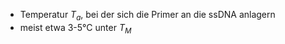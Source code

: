 - Temperatur $T_{a}$, bei der sich die Primer an die ssDNA anlagern
- meist etwa 3-5°C unter $T_{M}$ 
